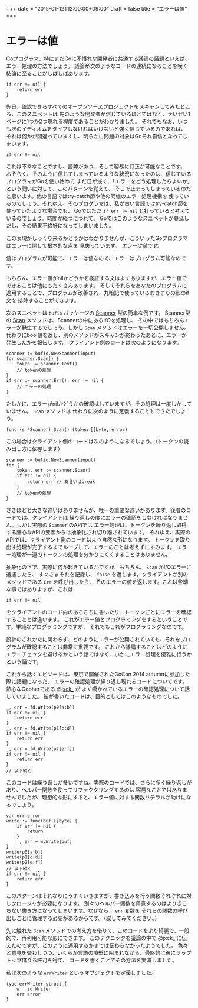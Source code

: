 +++
date = "2015-01-12T12:00:00+09:00"
draft = false
title = "エラーは値"
+++

# エラーは値

Goプログラマ、特にまだGoに不慣れな開発者に共通する議論の話題といえば、エラー処理の方法でしょう。
議論が次のようなコードの連続になることを嘆く結論に至ることがしばしばあります。

```
if err != nil {
    return err
}
```

先日、確認できるすべてのオープンソースプロジェクトをスキャンしてみたところ、このスニペットは
先のような開発者が信じているほどではなく、せいぜい1ページに1つか2つ現れる程度であることがわかりました。
それでもなお、いつも次のイディオムをタイプしなければいけないと強く信じているのであれば、
それは何かが間違っていますし、明らかに問題の対象はGoそれ自信となってしまいます。

```
if err != nil
```

これは不幸なことですし、語弊があり、そして容易に訂正が可能なことです。
おそらく、そのように信じてしまっているような状況になったのは、信じているプログラマがGoを使い始めて
まだ日が浅く、「エラーをどう処理したらよいか」という問いに対して、このパターンを覚えて、
そこで止まってしまっているのだと思います。他の言語ではtry-catch節や他の同様のエラー処理機構を
使っているのでしょう。それゆえ、そのプログラマは、私が古い言語ではtry-catch節を使っていたような場合でも、
Goではただ `if err != nil` と打っていると考えているのでしょう。時間が経つにつれて、
Goではこのようなスニペットが蔓延しだし、その結果不格好になってしまいました。

この表現がしっくり来るかどうかはわかりませんが、こういったGoプログラマはエラーに関して根本的な点を
見失っています。 _エラーは値です。_

値はプログラムが可能で、エラーは値なので、エラーはプログラム可能なのです。

もちろん、エラー値がnilかどうかを検証する文はよくありますが、エラー値でできることは他にもたくさんあります。
そしてそれらをあなたのプログラムに適用することで、プログラムが改善され、丸暗記で使っているおきまりの形のif文を
排除することができます。

次のスニペットは `bufio` パッケージの [Scanner](http://golang.org/pkg/bufio/#Scanner) 型の簡単な例です。
Scanner型の [Scan](http://golang.org/pkg/bufio/#Scanner.Scan) メソッドは、Scannerの中にあるI/Oを処理し、
その中ではもちろんエラーが発生するでしょう。しかし `Scan` メソッドはエラーを一切公開しません。
代わりにbool値を返し、別のメソッドがスキャンが終わったあとに、エラーが発生したかを報告します。
クライアント側のコードは次のようになります。

```
scanner := bufio.NewScanner(input)
for scanner.Scan() {
    token := scanner.Text()
    // tokenの処理
}
if err := scanner.Err(); err != nil {
    // エラーの処理
}
```

たしかに、エラーがnilかどうかの確認はしていますが、その処理は一度しかしていません。 `Scan` メソッドは
代わりに次のように定義することもできたでしょう。

```
func (s *Scanner) Scan() (token []byte, error)
```

この場合はクライアント側のコードは次のようになるでしょう。（トークンの読み出し方に依存します）

```
scanner := bufio.NewScanner(input)
for {
    token, err := scanner.Scan()
    if err != nil {
        return err // あるいはbreak
    }
    // tokenの処理
}
```
さきほどと大きな違いはありませんが、唯一の重要な違いがあります。後者のコードでは、クライアントは
繰り返しの度にエラーの確認をしなければなりません。しかし実際の `Scanner` のAPIでは
エラー処理は、トークンを繰り返し取得する肝心なAPIの要素からは抽象化され切り離されています。
それゆえ、実際のAPIでは、クライアント側のコードはより自然な形になります。
トークンを取り出す処理が完了するまでループして、エラーのことは考えずにすみます。
エラー処理が一連のトークンの処理を分かりにくくすることはありません。

抽象化の下で、実際に何が起きているかですが、もちろん、 `Scan` がI/Oエラーに遭遇したら、
すぐさまそれを記録し、 `false` を返します。クライアントが別のメソッドである `Err` を呼び出したら、
そのエラーの値を返します。これは些細な事ではありますが、これは

```
if err != nil
```

をクライアントのコード内のあちこちに書いたり、トークンごとにエラーを確認することとは違います。
これがエラー値とプログラミングをするということです。単純なプログラミングですが、
それでもこれがプログラミングなのです。

設計のされかたに関わらず、どのようにエラーが公開されていても、それをプログラムが確認することは非常に重要です。
これから議論することはどのようにエラーチェックを避けるかという話ではなく、いかにエラー処理を優雅に行うかという話です。

これから話すエピソードは、東京で開催されたGoCon 2014 autumnに参加した際に話題になった、
エラーの確認処理が繰り返し現れるコードについてです。熱心なGopherである [@jxck_](https://twitter.com/jxck_) が
よく嘆かれているエラーの確認処理について話していました。
彼が書いたコードは、目的としてはこのようなものでした。

```
_, err = fd.Write(p0[a:b])
if err != nil {
    return err
}
_, err = fd.Write(p1[c:d])
if err != nil {
    return err
}
_, err = fd.Write(p2[e:f])
if err != nil {
    return err
}
// 以下続く
```

このコードは繰り返しが多いですね。実際のコードでは、さらに多く繰り返しがあり、ヘルパー関数を使ってリファクタリングするのは
容易なことではありませんでしたが、理想的な形にすると、エラー値に対する関数リテラルが助けになるでしょう。

```
var err error
write := func(buf []byte) {
    if err != nil {
        return
    }
    _, err = w.Write(buf)
}
write(p0[a:b])
write(p1[c:d])
write(p2[e:f])
// 以下続く
if err != nil {
    return err
}
```

このパターンはそれなりにうまくいきますが、書き込みを行う関数それぞれに対しクロージャが必要になります。
別々のヘルパー関数を用意するのはよりぎこちない書き方になってしまいます。なぜなら、 `err` 変数を
それらの関数の呼び出しごとに管理する必要があるからです。（試してみてください。）

先に触れた `Scan` メソッドでの考え方を借りて、このコードをより綺麗で、一般的で、再利用可能な形にできます。
このテクニックを議論の中で @jxck_ に伝えたのですが、どのように適用するかまでは伝わらなかったようでした。
色々と意見を交わしつつ、いくらか言語の障壁に阻まれながら、最終的に彼にラップトップ借りる許可を得て、
コードを書くことでその方法を実演しました。

私は次のような `errWriter` というオブジェクトを定義しました。

```
type errWriter struct {
    w   io.Writer
    err error
}
```
